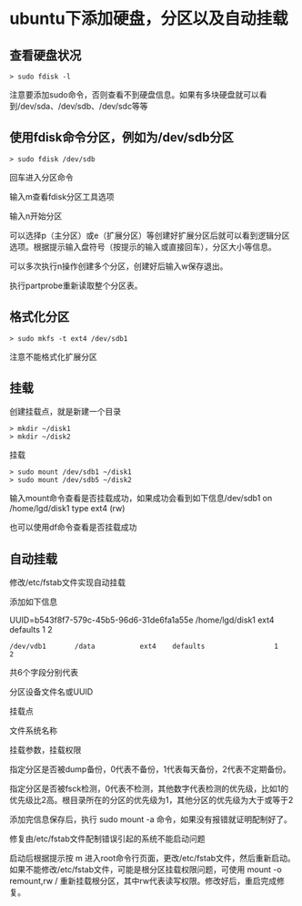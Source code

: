 # ubuntu下添加硬盘，分区以及自动挂载

## 查看硬盘状况
```shell
> sudo fdisk -l
```

注意要添加sudo命令，否则查看不到硬盘信息。如果有多块硬盘就可以看到/dev/sda、/dev/sdb、/dev/sdc等等

## 使用fdisk命令分区，例如为/dev/sdb分区

```shell
> sudo fdisk /dev/sdb
```


回车进入分区命令

输入m查看fdisk分区工具选项

输入n开始分区

可以选择p（主分区）或e（扩展分区）等创建好扩展分区后就可以看到逻辑分区选项。根据提示输入盘符号（按提示的输入或直接回车），分区大小等信息。

可以多次执行n操作创建多个分区，创建好后输入w保存退出。

执行partprobe重新读取整个分区表。


## 格式化分区

```shell
> sudo mkfs -t ext4 /dev/sdb1
```

注意不能格式化扩展分区

## 挂载

创建挂载点，就是新建一个目录


```shell
> mkdir ~/disk1
> mkdir ~/disk2
```

挂载


```shell
> sudo mount /dev/sdb1 ~/disk1
> sudo mount /dev/sdb5 ~/disk2
```

输入mount命令查看是否挂载成功，如果成功会看到如下信息/dev/sdb1 on /home/lgd/disk1 type ext4 (rw)

也可以使用df命令查看是否挂载成功

## 自动挂载

修改/etc/fstab文件实现自动挂载

添加如下信息

UUID=b543f8f7-579c-45b5-96d6-31de6fa1a55e /home/lgd/disk1 ext4 defaults 1 2

```shell
/dev/vdb1       /data           ext4    defaults                 1       2
```

共6个字段分别代表

分区设备文件名或UUID

挂载点

文件系统名称

挂载参数，挂载权限

指定分区是否被dump备份，0代表不备份，1代表每天备份，2代表不定期备份。

指定分区是否被fsck检测，0代表不检测，其他数字代表检测的优先级，比如1的优先级比2高。根目录所在的分区的优先级为1，其他分区的优先级为大于或等于2

添加完信息保存后，执行 sudo mount -a 命令，如果没有报错就证明配制好了。


修复由/etc/fstab文件配制错误引起的系统不能启动问题

启动后根据提示按 m 进入root命令行页面，更改/etc/fstab文件，然后重新启动。如果不能修改/etc/fstab文件，可能是根分区挂载权限问题，可使用 mount -o remount,rw / 重新挂载根分区，其中rw代表读写权限。修改好后，重启完成修复。
